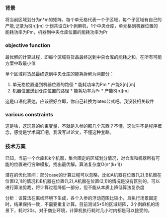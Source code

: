 ### 背景
将当前区域划分为n*m的矩阵，每个单元格代表一个子区域，每个子区域有自己的产能,记录为S[n][m]
计划共设立k个剥麻机，1个中央仓库，单元格到机器位置的能耗功率为Pm，机器到中央仓库位置的能耗功率为Pr

### objective function
最优解的计算过程，即每个区域将货品最终送到中央仓库的能耗之和，在所有可能方案中取最小值

单个区域将货品最终送到中央仓库的能耗拆解为两部分：
1. 单元格位置送到机器位置的路径 * 能耗功率为Pm * 产能S[n][m]
2. 机器位置送到仓库位置的路径 * 能耗功率为Pr * 产能S[n][m]

这是口语化表达，应该很好立即，你自己转换为latex公式吧。我没装相关软件

### various constraints
这是啥，这玩意的约束变量，不就是入参的那几个东西？不懂，这似乎不是程序概念，感觉是学术词汇吧，我没写过论文，不懂这种套路。

### 技术方案
已知，当前一个仓库和k个机器，集合固定的区域划分情况，对仓库和机器所有可能的位置进行穷举模拟，找出最优解。算法复杂度O(n^(k+1))

潜在的优化空间：部分case的计算过程可以忽略，比如A机器在位置(1,2),B机器在位置(2,1)的情况和B机器在位置(1,2),A机器在位置(2,1)的情况是没有区别的，可以进行算法剪裁，将计算过程降低一部分，但不能从本质上降低算法复杂度

分析：该算法在离线环境下生成，各个入参的浮动范围比较小，且执行场景固定时，结果保持一致，不需要重复计算。目前测试5*5的区域矩阵，3个剥麻机的场景下，耗时20s。对于商业环境，计算机执行耗时几小时内都是可以接受的。